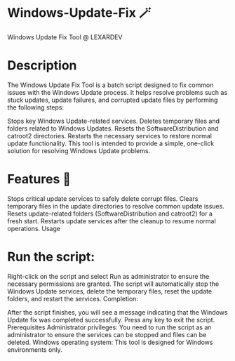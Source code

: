 # Windows-Update-Fix 🪄

Windows Update Fix Tool @ LEXARDEV
# Description
The Windows Update Fix Tool is a batch script designed to fix common issues with the Windows Update process. It helps resolve problems such as stuck updates, update failures, and corrupted update files by performing the following steps:

Stops key Windows Update-related services.
Deletes temporary files and folders related to Windows Updates.
Resets the SoftwareDistribution and catroot2 directories.
Restarts the necessary services to restore normal update functionality.
This tool is intended to provide a simple, one-click solution for resolving Windows Update problems.

# Features 📙
Stops critical update services to safely delete corrupt files.
Clears temporary files in the update directories to resolve common update issues.
Resets update-related folders (SoftwareDistribution and catroot2) for a fresh start.
Restarts update services after the cleanup to resume normal operations.
Usage

# Run the script:

Right-click on the script and select Run as administrator to ensure the necessary permissions are granted.
The script will automatically stop the Windows Update services, delete the temporary files, reset the update folders, and restart the services.
Completion:

After the script finishes, you will see a message indicating that the Windows Update fix was completed successfully.
Press any key to exit the script.
Prerequisites
Administrator privileges: You need to run the script as an administrator to ensure the services can be stopped and files can be deleted.
Windows operating system: This tool is designed for Windows environments only.
